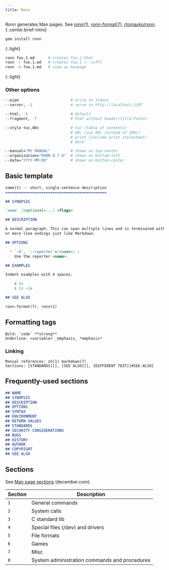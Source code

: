 ```yaml
---
title: Ronn
---
```


Ronn generates Man pages. See [ronn(1)](http://rtomayko.github.io/ronn/ronn.1.html), [ronn-format(7)](http://rtomayko.github.com/ronn/ronn-format.7.html), [rtomayko/ronn](https://github.com/rtomayko/ronn).
{:.center.brief-intro}

```sh
gem install ronn
```
{:.light}

```sh
ronn foo.1.md      # creates foo.1.html
ronn -r foo.1.md   # creates foo.1 (--roff)
ronn -m foo.1.md   # view as manpage
```
{:.light}

### Other options

```sh
--pipe                       # write to stdout
--server, -S                 # serve in http://localhost:1207

--html, -5                   # default
--fragment, -f               # html without header/title/footer

--style toc,80c              # toc (table of contents)
                             # 80c (use 80c instead of 100c)
                             # print (include print stylesheet)
                             # dark

--manual="MY MANUAL"         # shown on top-center
--organization="RONN 0.7.0"  # shown on bottom-left
--date="YYYY-MM-DD"          # shown on bottom-center
```

## Basic template
    
```markdown
name(1) -- short, single-sentence description
=============================================

## SYNOPSIS

`name` [<optional>...] <flags>

## DESCRIPTION

A normal paragraph. This can span multiple lines and is terminated with two
or more line endings just like Markdown.

## OPTIONS

  * `-R`, `--reporter`=[<name>] :
    Use the reporter <name>.

## EXAMPLES

Indent examples with 4 spaces.

    $ ls
    $ ls -la

## SEE ALSO

ronn-format(7), ronn(1)
```

## Formatting tags

```
Bold: `code` **strong**
Underline: <variable> _emphasis_ *emphasis*
```

### Linking

```
Manual references: sh(1) markdown(7)
Sections: [STANDARDS][], [SEE ALSO][], [DIFFERENT TEXT][#SEE-ALSO]
```
    
## Frequently-used sections
    
```markdown
## NAME
## SYNOPSIS
## DESCRIPTION
## OPTIONS
## SYNTAX
## ENVIRONMENT
## RETURN VALUES
## STANDARDS
## SECURITY CONSIDERATIONS
## BUGS
## HISTORY
## AUTHOR
## COPYRIGHT
## SEE ALSO
```

## Sections
See [Man page sections](http://www.december.com/unix/ref/mansec.html) (december.com).

| Section | Description                                   |
| ---     | ---                                           |
| `1`     | General commands                              |
| `2`     | System calls                                  |
| `3`     | C standard lib                                |
| `4`     | Special files (/dev) and drivers              |
| `5`     | File formats                                  |
| `6`     | Games                                         |
| `7`     | Misc                                          |
| `8`     | System administration commands and procedures |
